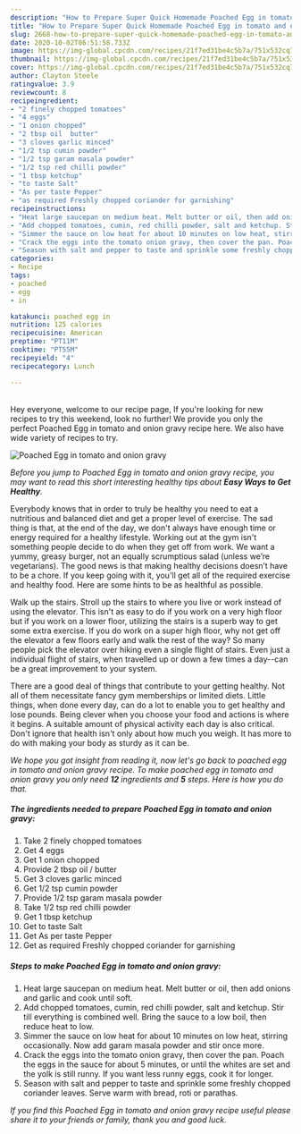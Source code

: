```yaml
---
description: "How to Prepare Super Quick Homemade Poached Egg in tomato and onion gravy"
title: "How to Prepare Super Quick Homemade Poached Egg in tomato and onion gravy"
slug: 2668-how-to-prepare-super-quick-homemade-poached-egg-in-tomato-and-onion-gravy
date: 2020-10-02T06:51:58.733Z
image: https://img-global.cpcdn.com/recipes/21f7ed31be4c5b7a/751x532cq70/poached-egg-in-tomato-and-onion-gravy-recipe-main-photo.jpg
thumbnail: https://img-global.cpcdn.com/recipes/21f7ed31be4c5b7a/751x532cq70/poached-egg-in-tomato-and-onion-gravy-recipe-main-photo.jpg
cover: https://img-global.cpcdn.com/recipes/21f7ed31be4c5b7a/751x532cq70/poached-egg-in-tomato-and-onion-gravy-recipe-main-photo.jpg
author: Clayton Steele
ratingvalue: 3.9
reviewcount: 8
recipeingredient:
- "2 finely chopped tomatoes"
- "4 eggs"
- "1 onion chopped"
- "2 tbsp oil  butter"
- "3 cloves garlic minced"
- "1/2 tsp cumin powder"
- "1/2 tsp garam masala powder"
- "1/2 tsp red chilli powder"
- "1 tbsp ketchup"
- "to taste Salt"
- "As per taste Pepper"
- "as required Freshly chopped coriander for garnishing"
recipeinstructions:
- "Heat large saucepan on medium heat. Melt butter or oil, then add onions and garlic and cook until soft."
- "Add chopped tomatoes, cumin, red chilli powder, salt and ketchup. Stir till everything is combined well. Bring the sauce to a low boil, then reduce heat to low."
- "Simmer the sauce on low heat for about 10 minutes on low heat, stirring occasionally. Now add garam masala powder and stir once more."
- "Crack the eggs into the tomato onion gravy, then cover the pan. Poach the eggs in the sauce for about 5 minutes, or until the whites are set and the yolk is still runny. If you want less runny eggs, cook it for longer."
- "Season with salt and pepper to taste and sprinkle some freshly chopped coriander leaves. Serve warm with bread, roti or parathas."
categories:
- Recipe
tags:
- poached
- egg
- in

katakunci: poached egg in 
nutrition: 125 calories
recipecuisine: American
preptime: "PT11M"
cooktime: "PT55M"
recipeyield: "4"
recipecategory: Lunch

---
```

<br>
Hey everyone, welcome to our recipe page, If you're looking for new recipes to try this weekend, look no further! We provide you only the perfect Poached Egg in tomato and onion gravy recipe here. We also have wide variety of recipes to try.
<br>


![Poached Egg in tomato and onion gravy](https://img-global.cpcdn.com/recipes/21f7ed31be4c5b7a/751x532cq70/poached-egg-in-tomato-and-onion-gravy-recipe-main-photo.jpg)

<i>Before you jump to Poached Egg in tomato and onion gravy recipe, you may want to read this short interesting healthy tips about <strong>Easy Ways to Get Healthy</strong>.</i>

Everybody knows that in order to truly be healthy you need to eat a nutritious and balanced diet and get a proper level of exercise. The sad thing is that, at the end of the day, we don't always have enough time or energy required for a healthy lifestyle. Working out at the gym isn't something people decide to do when they get off from work. We want a yummy, greasy burger, not an equally scrumptious salad (unless we’re vegetarians). The good news is that making healthy decisions doesn’t have to be a chore. If you keep going with it, you'll get all of the required exercise and healthy food. Here are some hints to be as healthful as possible.

Walk up the stairs. Stroll up the stairs to where you live or work instead of using the elevator. This isn't as easy to do if you work on a very high floor but if you work on a lower floor, utilizing the stairs is a superb way to get some extra exercise. If you do work on a super high floor, why not get off the elevator a few floors early and walk the rest of the way? So many people pick the elevator over hiking even a single flight of stairs. Even just a individual flight of stairs, when travelled up or down a few times a day--can be a great improvement to your system. 

There are a good deal of things that contribute to your getting healthy. Not all of them necessitate fancy gym memberships or limited diets. Little things, when done every day, can do a lot to enable you to get healthy and lose pounds. Being clever when you choose your food and actions is where it begins. A suitable amount of physical activity each day is also critical. Don't ignore that health isn't only about how much you weigh. It has more to do with making your body as sturdy as it can be. 


<i>We hope you got insight from reading it, now let's go back to poached egg in tomato and onion gravy recipe. To make poached egg in tomato and onion gravy you only need <strong>12</strong> ingredients and <strong>5</strong> steps. Here is how you do that.
</i>

##### The ingredients needed to prepare Poached Egg in tomato and onion gravy:

1. Take 2 finely chopped tomatoes
1. Get 4 eggs
1. Get 1 onion chopped
1. Provide 2 tbsp oil / butter
1. Get 3 cloves garlic minced
1. Get 1/2 tsp cumin powder
1. Provide 1/2 tsp garam masala powder
1. Take 1/2 tsp red chilli powder
1. Get 1 tbsp ketchup
1. Get to taste Salt
1. Get As per taste Pepper
1. Get as required Freshly chopped coriander for garnishing


##### Steps to make Poached Egg in tomato and onion gravy:

1. Heat large saucepan on medium heat. Melt butter or oil, then add onions and garlic and cook until soft.
1. Add chopped tomatoes, cumin, red chilli powder, salt and ketchup. Stir till everything is combined well. Bring the sauce to a low boil, then reduce heat to low.
1. Simmer the sauce on low heat for about 10 minutes on low heat, stirring occasionally. Now add garam masala powder and stir once more.
1. Crack the eggs into the tomato onion gravy, then cover the pan. Poach the eggs in the sauce for about 5 minutes, or until the whites are set and the yolk is still runny. If you want less runny eggs, cook it for longer.
1. Season with salt and pepper to taste and sprinkle some freshly chopped coriander leaves. Serve warm with bread, roti or parathas.


<i>If you find this Poached Egg in tomato and onion gravy recipe useful please share it to your friends or family, thank you and good luck.</i>
